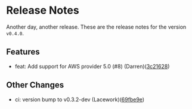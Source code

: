 # Release Notes
Another day, another release. These are the release notes for the version `v0.4.0`.

## Features
* feat: Add support for AWS provider 5.0 (#8) (Darren)([3c21628](https://github.com/lacework/terraform-aws-alerts-to-s3/commit/3c21628596b031f96bfcbd4c09bc010be1ce9cab))
## Other Changes
* ci: version bump to v0.3.2-dev (Lacework)([69fbe9e](https://github.com/lacework/terraform-aws-alerts-to-s3/commit/69fbe9edaddbb82e50318797779e90f008789166))
